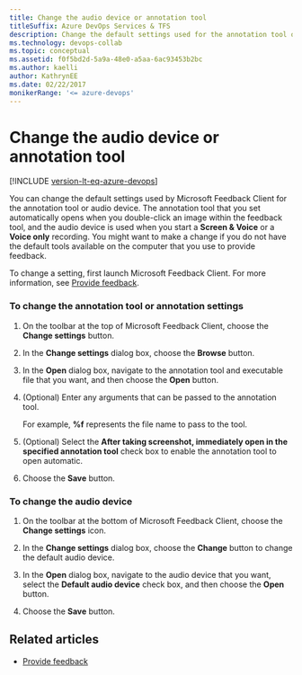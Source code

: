 ```yaml
---
title: Change the audio device or annotation tool
titleSuffix: Azure DevOps Services & TFS
description: Change the default settings used for the annotation tool or audio device in Azure DevOps Services & Team Foundation Server 
ms.technology: devops-collab
ms.topic: conceptual
ms.assetid: f0f5bd2d-5a9a-48e0-a5aa-6ac93453b2bc
ms.author: kaelli
author: KathrynEE 
ms.date: 02/22/2017 
monikerRange: '<= azure-devops'
---
```



# Change the audio device or annotation tool

[!INCLUDE [version-lt-eq-azure-devops](../../includes/version-lt-eq-azure-devops.md)]

You can change the default settings used by Microsoft Feedback Client for the annotation tool or audio device. The annotation tool that you set automatically opens when you double-click an image within the feedback tool, and the audio device is used when you start a **Screen & Voice** or a **Voice only** recording.  You might want to make a change if you do not have the default tools available on the computer that you use to provide feedback.  
  
 To change a setting, first launch Microsoft Feedback Client. For more information, see [Provide feedback](give-feedback.md).  
  
### To change the annotation tool or annotation settings  
  
1.  On the toolbar at the top of Microsoft Feedback Client, choose the **Change settings** button.  
  
2.  In the **Change settings** dialog box, choose the **Browse** button.  
  
3.  In the **Open** dialog box, navigate to the annotation tool and executable file that you want, and then choose the **Open** button.  
  
4.  (Optional) Enter any arguments that can be passed to the annotation tool.  
  
     For example, **%f** represents the file name to pass to the tool.  
  
5.  (Optional) Select the **After taking screenshot, immediately open in the specified annotation tool** check box to enable the annotation tool to open automatic.  
  
6.  Choose the **Save** button.  
  
### To change the audio device  
  
1.  On the toolbar at the bottom of Microsoft Feedback Client, choose the **Change settings** icon.  
  
2.  In the **Change settings** dialog box, choose the **Change** button to change the default audio device.  
  
3.  In the **Open** dialog box, navigate to the audio device that you want, select the **Default audio device** check box, and then choose the **Open** button.  
  
4.  Choose the **Save** button.  
  
## Related articles 
- [Provide feedback](give-feedback.md)